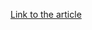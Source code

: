 [Link to the article](https://raw.githubusercontent.com/Cisco-Talos/IOCs/main/2024/01/new-zardoor-backdoor.txt)
